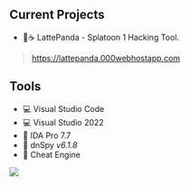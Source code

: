 ## Current Projects
- 🐼☕ LattePanda - Splatoon 1 Hacking Tool.
> https://lattepanda.000webhostapp.com

## Tools
- 💻 Visual Studio Code
- 💻 Visual Studio 2022
- 🔐 IDA Pro 7.7
- 🔐 dnSpy *v6.1.8*
- 🔐 Cheat Engine


[![](https://visitcount.itsvg.in/api?id=Retinalogic&color=12&icon=5&pretty=true)](https://visitcount.itsvg.in)
